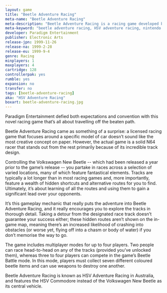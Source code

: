 ```yaml
---
layout: game
title: "Beetle Adventure Racing"
meta-name: "Beetle Adventure Racing"
meta-description: "Beetle Adventure Racing is a racing game developed by Paradigm Entertainment for the Nintendo 64. It features the Volkswagen New Beetle as a playable vehicle."
meta-keyword: "beetle adventure racing, HSV adventure racing, nintendo 64, n64, paradigm entertainment, electronic arts"
developer: Paradigm Entertainment
publisher: Electronic Arts
release-jpn: 1999-11-26
release-na: 1999-2-28
release-eu: 1999-9-4
genre: Racing
minplayers: 1
maxplayers: 4
cartridge: 128
controllerpak: yes
rumble: yes
expansion: no
transfer: no
tags: [beetle-adventure-racing]
aka: "HSV Adventure Racing"
boxart: beetle-adventure-racing.jpg
---
```

Paradigm Entertainment defied both expectations and convention with this novel racing game that’s all about travelling off the beaten path.

Beetle Adventure Racing came as something of a surprise: a licensed racing game that focuses around a specific model of car doesn’t sound like the most creative concept on paper. However, the actual game is a solid N64 racer that stands out from the rest primarily because of its incredible track design.

Controlling the Volkswagen New Beetle -- which had been released a year prior to the game’s release -- you partake in races across a selection of varied locations, many of which feature fantastical elements. Tracks are typically a lot longer than in most racing games and, more importantly, feature a wealth of hidden shortcuts and alternative routes for you to find. Ultimately, it’s about learning of all the routes and using them to gain a significant lead over your opponents.

It’s this gameplay mechanic that really puts the adventure into Beetle Adventure Racing, and it really encourages you to explore the tracks in thorough detail. Taking a detour from the designated race track doesn’t guarantee your success either; these hidden routes aren’t shown on the in-game map, meaning there’s an increased likelihood of crashing into obstacles (or worse yet, flying off into a chasm or body of water) if you don’t memorise the way to go.

The game includes multiplayer modes for up to four players. Two people can race head-to-head on any of the tracks (provided you’ve unlocked them), whereas three to four players can compete in the game’s Beetle Battle mode. In this mode, players must collect seven different coloured beetle items and can use weapons to destroy one another.

Beetle Adventure Racing is known as HSV Adventure Racing in Australia, and features the HSV Commodore instead of the Volkswagen New Beetle as its central vehicle.